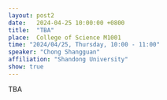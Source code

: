 ```yaml
---
layout: post2
date:   2024-04-25 10:00:00 +0800
title:  "TBA"
place:  College of Science M1001
time: "2024/04/25, Thursday, 10:00 - 11:00"
speaker: "Chong Shangguan"
affiliation: "Shandong University"
show: true
---
```


TBA

